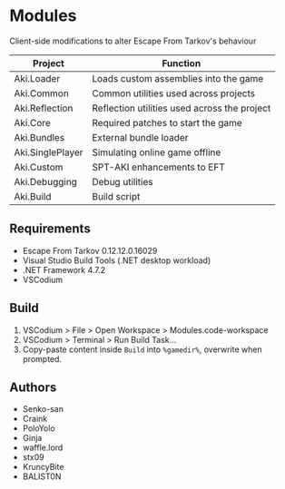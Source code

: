 # Modules

Client-side modifications to alter Escape From Tarkov's behaviour

**Project**        | **Function**
------------------ | --------------------------------------------
Aki.Loader         | Loads custom assemblies into the game
Aki.Common         | Common utilities used across projects
Aki.Reflection     | Reflection utilities used across the project
Aki.Core           | Required patches to start the game
Aki.Bundles        | External bundle loader
Aki.SinglePlayer   | Simulating online game offline
Aki.Custom         | SPT-AKI enhancements to EFT
Aki.Debugging      | Debug utilities
Aki.Build          | Build script

## Requirements

- Escape From Tarkov 0.12.12.0.16029
- Visual Studio Build Tools (.NET desktop workload)
- .NET Framework 4.7.2
- VSCodium

## Build

1. VSCodium > File > Open Workspace > Modules.code-workspace
2. VSCodium > Terminal > Run Build Task...
3. Copy-paste content inside `Build` into `%gamedir%`, overwrite when prompted.

## Authors

- Senko-san
- Craink
- PoloYolo
- Ginja
- waffle.lord
- stx09
- KruncyBite
- BALIST0N
